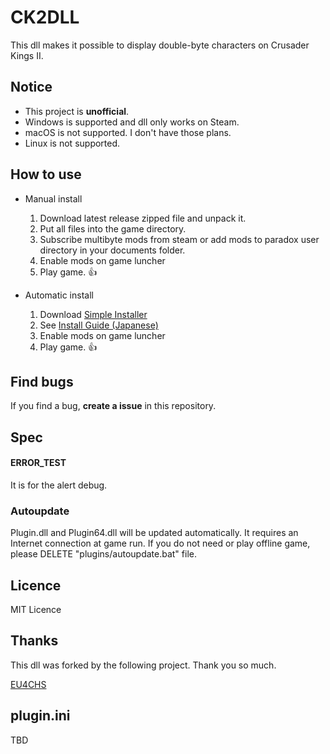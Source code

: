 # CK2DLL
This dll makes it possible to display double-byte characters on Crusader Kings II.

## Notice
 - This project is **unofficial**.
 - Windows is supported and dll only works on Steam.
 - macOS is not supported. I don't have those plans.
 - Linux is not supported.


## How to use

- Manual install
  1. Download latest release zipped file and unpack it.
  2. Put all files into the game directory.
  3. Subscribe multibyte mods from steam or add mods to paradox user directory in your documents folder.
  4. Enable mods on game luncher
  5. Play game. 👍

- Automatic install

  1. Download [Simple Installer](https://github.com/matanki-saito/SimpleInstaller)
  2. See [Install Guide (Japanese)](https://paradoxian-japan-mod.com/page-1295/)
  3. Enable mods on game luncher
  4. Play game. 👍

## Find bugs

If you find a bug, **create a issue** in this repository.

## Spec

#### ERROR_TEST

It is for the alert debug.

### Autoupdate

Plugin.dll and Plugin64.dll will be updated automatically. It requires an Internet connection at game run. If you do not need or play offline game, please DELETE "plugins/autoupdate.bat" file.
 
## Licence
MIT Licence

## Thanks
This dll was forked by the following project. Thank you so much. 

[EU4CHS](https://bitbucket.org/kelashi/eu4chs/src/master/)

## plugin.ini
 TBD
